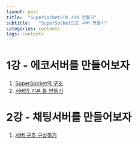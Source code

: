 ```yaml
---
layout: post
title:  "SuperSocket으로 서버 만들기"
subtitle:   "SuperSocket으로 서버 만들기"
categories: contents
tags: contents
---
```


# 1강 - 에코서버를 만들어보자
1. [SuperSocket의 구조](/develop/2019/09/01/dev-csharp-supersocket1-1/)
2. [서버의 기본 틀 만들기](/develop/2019/09/01/dev-csharp-supersocket1-2/)

# 2강 - 채팅서버를 만들어보자
1. [서버 구조 구상하기](/develop/2019/09/24/dev-csharp-supersocket2-1/)
